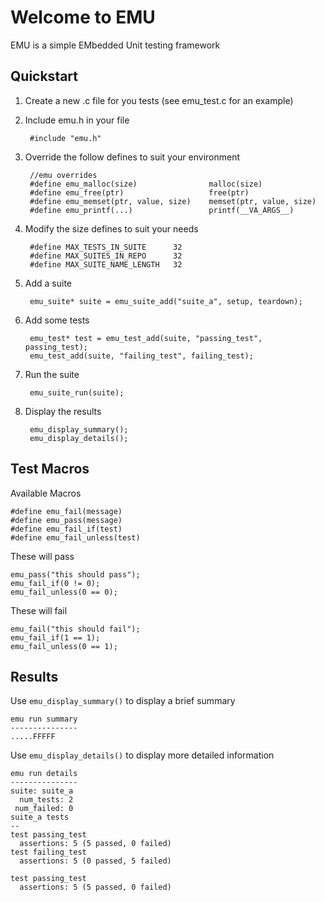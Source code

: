 # Welcome to EMU
EMU is a simple EMbedded Unit testing framework

## Quickstart
1. Create a new .c file for you tests (see emu_test.c for an example)
2. Include emu.h in your file

        #include "emu.h"

3. Override the follow defines to suit your environment

        //emu overrides
        #define emu_malloc(size)				malloc(size)
        #define	emu_free(ptr)					free(ptr)
        #define emu_memset(ptr, value, size)	memset(ptr, value, size)
        #define	emu_printf(...)					printf(__VA_ARGS__)

4. Modify the size defines to suit your needs

        #define MAX_TESTS_IN_SUITE		32
        #define MAX_SUITES_IN_REPO		32
        #define MAX_SUITE_NAME_LENGTH	32  

5. Add a suite

        emu_suite* suite = emu_suite_add("suite_a", setup, teardown);

6. Add some tests

        emu_test* test = emu_test_add(suite, "passing_test", passing_test);
        emu_test_add(suite, "failing_test", failing_test);
        
7. Run the suite

        emu_suite_run(suite);    
        
8. Display the results

        emu_display_summary();
        emu_display_details();

## Test Macros
Available Macros

    #define emu_fail(message)
    #define emu_pass(message)
    #define emu_fail_if(test)
    #define emu_fail_unless(test)

These will pass

    emu_pass("this should pass");
    emu_fail_if(0 != 0);
    emu_fail_unless(0 == 0);
    
These will fail

    emu_fail("this should fail");
    emu_fail_if(1 == 1);
    emu_fail_unless(0 == 1);
    
## Results
Use `emu_display_summary()` to display a brief summary

    emu run summary
    ---------------
    .....FFFFF
   
Use `emu_display_details()` to display more detailed information

    emu run details
    ---------------
    suite: suite_a
      num_tests: 2
     num_failed: 0
    suite_a tests
    --
    test passing_test
      assertions: 5 (5 passed, 0 failed)
    test failing_test
      assertions: 5 (0 passed, 5 failed)

    test passing_test
      assertions: 5 (5 passed, 0 failed)